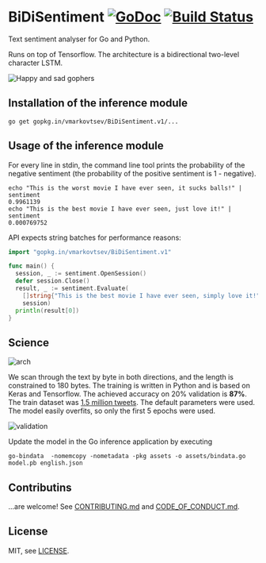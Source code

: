 BiDiSentiment [![GoDoc](https://godoc.org/gopkg.in/vmarkovtsev/BiDiSentiment.v1?status.svg)](http://godoc.org/gopkg.in/vmarkovtsev/BiDiSentiment.v1) [![Build Status](https://travis-ci.org/vmarkovtsev/BiDiSentiment.svg?branch=master)](https://travis-ci.org/vmarkovtsev/BiDiSentiment)
=============

Text sentiment analyser for Go and Python.

Runs on top of Tensorflow. The architecture is a bidirectional two-level character LSTM.

![Happy and sad gophers](doc/logo_small.png)

Installation of the inference module
------------------------------------

```
go get gopkg.in/vmarkovtsev/BiDiSentiment.v1/...
```

Usage of the inference module
-----------------------------

For every line in stdin, the command line tool prints the probability of the negative sentiment
(the probability of the positive sentiment is 1 - negative).

```
echo "This is the worst movie I have ever seen, it sucks balls!" | sentiment 
0.9961139
echo "This is the best movie I have ever seen, just love it!" | sentiment
0.000769752
```

API expects string batches for performance reasons:

```go
import "gopkg.in/vmarkovtsev/BiDiSentiment.v1"

func main() {
  session, _ := sentiment.OpenSession()
  defer session.Close()
  result, _ := sentiment.Evaluate(
    []string{"This is the best movie I have ever seen, simply love it!"},
    session)
  println(result[0])
}
```

Science
-------

![arch](doc/arch.png)

We scan through the text by byte in both directions, and the length is constrained to 180 bytes.
The training is written in Python and is based on Keras and Tensorflow. The achieved accuracy
on 20% validation is **87%**. The train dataset was
[1.5 million tweets](http://thinknook.com/twitter-sentiment-analysis-training-corpus-dataset-2012-09-22/).
The default parameters were used. The model easily overfits, so only the first 5 epochs were used.

![validation](doc/valid.png)

Update the model in the Go inference application by executing

```
go-bindata  -nomemcopy -nometadata -pkg assets -o assets/bindata.go  model.pb english.json
```

Contributins
------------
...are welcome! See [CONTRIBUTING.md](CONTRIBUTING.md) and [CODE_OF_CONDUCT.md](CODE_OF_CONDUCT.md).

License
-------

MIT, see [LICENSE](LICENSE).
